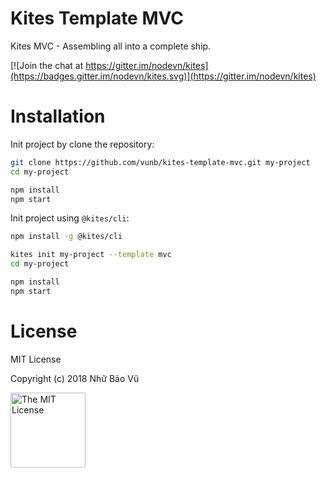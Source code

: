 Kites Template MVC
==================

Kites MVC - Assembling all into a complete ship.

[![Join the chat at https://gitter.im/nodevn/kites](https://badges.gitter.im/nodevn/kites.svg)](https://gitter.im/nodevn/kites)

Installation
============

Init project by clone the repository:

```bash
git clone https://github.com/vunb/kites-template-mvc.git my-project
cd my-project

npm install
npm start
```

Init project using `@kites/cli`:

```bash
npm install -g @kites/cli

kites init my-project --template mvc
cd my-project

npm install
npm start
```

# License

MIT License

Copyright (c) 2018 Nhữ Bảo Vũ

<a rel="license" href="./LICENSE" target="_blank"><img alt="The MIT License" style="border-width:0;" width="120px" src="https://raw.githubusercontent.com/hsdt/styleguide/master/images/ossninja.svg?sanitize=true" /></a>
